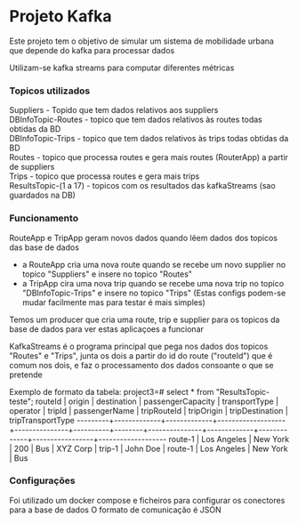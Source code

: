 # Projeto Kafka

Este projeto tem o objetivo de simular um sistema de mobilidade urbana que depende do kafka para processar dados

Utilizam-se kafka streams para computar diferentes métricas

### Topicos utilizados

Suppliers - Topido que tem dados relativos aos suppliers  
DBInfoTopic-Routes - topico que tem dados relativos às routes todas obtidas da BD  
DBInfoTopic-Trips - topico que tem dados relativos às trips todas obtidas da BD  
Routes - topico que processa routes e gera mais routes (RouterApp) a partir de suppliers  
Trips -  topico que processa routes e gera mais trips  
ResultsTopic-(1 a 17) - topicos com os resultados das kafkaStreams (sao guardados na DB)  

### Funcionamento

RouteApp e TripApp geram novos dados quando lêem dados dos topicos das base de dados
- a RouteApp cria uma nova route quando se recebe um novo supplier no topico "Suppliers" e insere no topico "Routes"
- a TripApp cira uma nova trip quando se recebe uma nova trip no topico "DBInfoTopic-Trips" e insere no topico "Trips"
(Estas configs podem-se mudar facilmente mas para testar é mais simples)

Temos um producer que cria uma route, trip e supplier para os topicos da base de dados para ver estas aplicaçoes a funcionar


KafkaStreams é o programa principal que pega nos dados dos topicos "Routes" e "Trips", junta os dois a partir do id do route ("routeId") que é comum nos dois, e faz o processamento dos dados consoante o que se pretende

Exemplo de formato da tabela:
project3=# select * from "ResultsTopic-teste";
 routeId |   origin    | destination | passengerCapacity | transportType | operator | tripId | passengerName | tripRouteId | tripOrigin  | tripDestination | tripTransportType 
---------+-------------+-------------+-------------------+---------------+----------+--------+---------------+-------------+-------------+-----------------+-------------------
 route-1 | Los Angeles | New York    |               200 | Bus           | XYZ Corp | trip-1 | John Doe      | route-1     | Los Angeles | New York        | Bus


### Configurações

Foi utilizado um docker compose e ficheiros para configurar os conectores para a base de dados
O formato de comunicação é JSON

